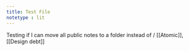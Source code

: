 ```yaml
---
title: Test File
notetype : lit
---
```


Testing if I can move all public notes to a folder instead of /
[[Atomic]], [[Design debt]]